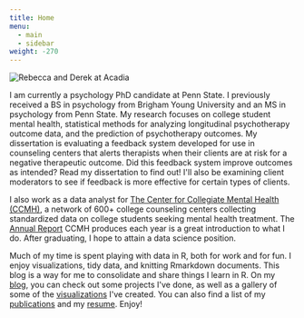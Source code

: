 ```yaml
---
title: Home
menu:
  - main
  - sidebar
weight: -270
---
```


![Rebecca and Derek at Acadia](/./_index_files/acadia.jpg)

I am currently a psychology PhD candidate at Penn State. I previously received a BS in psychology from Brigham Young University and an MS in psychology from Penn State. My research focuses on college student mental health, statistical methods for analyzing longitudinal psychotherapy outcome data, and the prediction of psychotherapy outcomes. My dissertation is evaluating a feedback system developed for use in counseling centers that alerts therapists when their clients are at risk for a negative therapeutic outcome. Did this feedback system improve outcomes as intended? Read my dissertation to find out! I'll also be examining client moderators to see if feedback is more effective for certain types of clients.  

I also work as a data analyst for [The Center for Collegiate Mental Health (CCMH)](http://ccmh.psu.edu), a network of 600+ college counseling centers collecting standardized data on college students seeking mental health treatment. The [Annual Report](https://sites.psu.edu/ccmh/files/2019/09/2018-Annual-Report-9.27.19-FINAL.pdf) CCMH produces each year is a great introduction to what I do. After graduating, I hope to attain a data science position.    

Much of my time is spent playing with data in R, both for work and for fun. I enjoy visualizations, tidy data, and  knitting Rmarkdown documents. This blog is a way for me to consolidate and share things I learn in R.  On my [blog](blog/), you can check out some projects I've done, as well as a gallery of some of the [visualizations](visualizations/) I've created. You can also find a list of my [publications](publications/) and my [resume](resume/). Enjoy!

 
